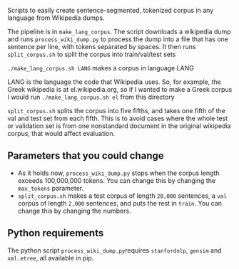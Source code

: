 Scripts to easily create sentence-segmented, tokenized corpus in any language from Wikipedia dumps.

The pipeline is in `make_lang_corpus`. The script downloads a wikipedia dump and runs `process_wiki_dump.py` to process the dump into a file that has one sentence per line, with tokens separated by spaces. It then runs `split_corpus.sh` to split the corpus into train/val/test sets

`./make_lang_corpus.sh LANG` makes a corpus in language LANG

LANG is the language the code that Wikipedia uses. So, for example, the Greek wikipedia is at el.wikipedia.org, so if I wanted to make a Greek corpus I would run `./make_lang_corpus.sh el` from this directory

`split_corpus.sh` splits the corpus into five fifths, and takes one fifth of the val and test set from each fifth. This is to avoid cases where the whole test or validation set is from one nonstandard document in the original wikipedia corpus, that would affect evaluation.

## Parameters that you could change

- As it holds now, `process_wiki_dump.py` stops when the corpus length exceeds 100,000,000 tokens. You can change this by changing the `max_tokens` parameter.
- `split_corpus.sh` makes a test corpus of length `20,000` sentences, a `val` corpus of length `2,000` sentences, and puts the rest in `train`. You can change this by changing the numbers.

## Python requirements

The python script `process_wiki_dump.py`requires `stanfordnlp`, `gensim` and `xml.etree`, all available in pip.

